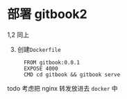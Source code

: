 # 部署 gitbook2

1,2 同上

3. 创建`Dockerfile`

   ```
     FROM gitbook:0.0.1
     EXPOSE 4000
     CMD cd gitbook && gitbook serve

   ```

todo 考虑把 nginx 转发放进去 `docker` 中
